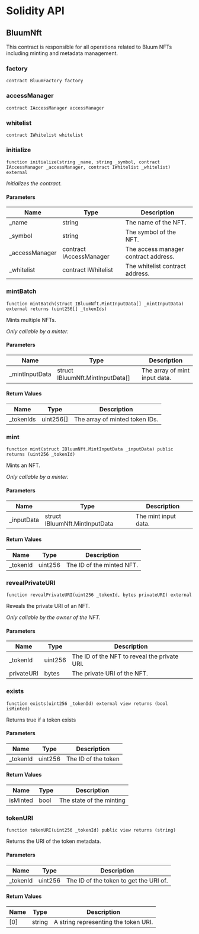 # Solidity API

## BluumNft

This contract is responsible for all operations related to Bluum NFTs including minting and metadata management.

### factory

```solidity
contract BluumFactory factory
```

### accessManager

```solidity
contract IAccessManager accessManager
```

### whitelist

```solidity
contract IWhitelist whitelist
```

### initialize

```solidity
function initialize(string _name, string _symbol, contract IAccessManager _accessManager, contract IWhitelist _whitelist) external
```

_Initializes the contract._

#### Parameters

| Name | Type | Description |
| ---- | ---- | ----------- |
| _name | string | The name of the NFT. |
| _symbol | string | The symbol of the NFT. |
| _accessManager | contract IAccessManager | The access manager contract address. |
| _whitelist | contract IWhitelist | The whitelist contract address. |

### mintBatch

```solidity
function mintBatch(struct IBluumNft.MintInputData[] _mintInputData) external returns (uint256[] _tokenIds)
```

Mints multiple NFTs.

_Only callable by a minter._

#### Parameters

| Name | Type | Description |
| ---- | ---- | ----------- |
| _mintInputData | struct IBluumNft.MintInputData[] | The array of mint input data. |

#### Return Values

| Name | Type | Description |
| ---- | ---- | ----------- |
| _tokenIds | uint256[] | The array of minted token IDs. |

### mint

```solidity
function mint(struct IBluumNft.MintInputData _inputData) public returns (uint256 _tokenId)
```

Mints an NFT.

_Only callable by a minter._

#### Parameters

| Name | Type | Description |
| ---- | ---- | ----------- |
| _inputData | struct IBluumNft.MintInputData | The mint input data. |

#### Return Values

| Name | Type | Description |
| ---- | ---- | ----------- |
| _tokenId | uint256 | The ID of the minted NFT. |

### revealPrivateURI

```solidity
function revealPrivateURI(uint256 _tokenId, bytes privateURI) external
```

Reveals the private URI of an NFT.

_Only callable by the owner of the NFT._

#### Parameters

| Name | Type | Description |
| ---- | ---- | ----------- |
| _tokenId | uint256 | The ID of the NFT to reveal the private URI. |
| privateURI | bytes | The private URI of the NFT. |

### exists

```solidity
function exists(uint256 _tokenId) external view returns (bool isMinted)
```

Returns true if a token exists

#### Parameters

| Name | Type | Description |
| ---- | ---- | ----------- |
| _tokenId | uint256 | The ID of the token |

#### Return Values

| Name | Type | Description |
| ---- | ---- | ----------- |
| isMinted | bool | The state of the minting |

### tokenURI

```solidity
function tokenURI(uint256 _tokenId) public view returns (string)
```

Returns the URI of the token metadata.

#### Parameters

| Name | Type | Description |
| ---- | ---- | ----------- |
| _tokenId | uint256 | The ID of the token to get the URI of. |

#### Return Values

| Name | Type | Description |
| ---- | ---- | ----------- |
| [0] | string | A string representing the token URI. |

